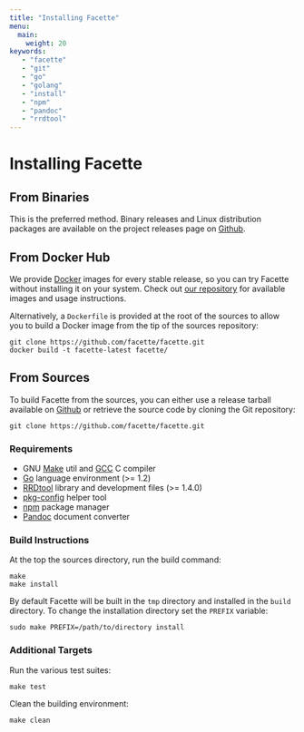 ```yaml
---
title: "Installing Facette"
menu:
  main:
    weight: 20
keywords:
   - "facette"
   - "git"
   - "go"
   - "golang"
   - "install"
   - "npm"
   - "pandoc"
   - "rrdtool"
---
```


# Installing Facette

## From Binaries

This is the preferred method. Binary releases and Linux distribution packages are available on the project releases
page on [Github][0].

## From Docker Hub

We provide [Docker][1] images for every stable release, so you can try Facette without installing it on your system.
Check out [our repository][2] for available images and usage instructions.

Alternatively, a `Dockerfile` is provided at the root of the sources to allow you to build a Docker image from the tip
of the sources repository:

```
git clone https://github.com/facette/facette.git
docker build -t facette-latest facette/
```

## From Sources

To build Facette from the sources, you can either use a release tarball available on [Github][0] or retrieve the
source code by cloning the Git repository:

```
git clone https://github.com/facette/facette.git
```

### Requirements

 * GNU [Make](http://www.gnu.org/software/make/) util and [GCC](http://www.gnu.org/software/gcc/) C compiler
 * [Go](http://golang.org/) language environment (>= 1.2)
 * [RRDtool](http://oss.oetiker.ch/rrdtool/index.en.html) library and development files (>= 1.4.0)
 * [pkg-config](http://pkgconfig.freedesktop.org/) helper tool
 * [npm](https://www.npmjs.org/) package manager
 * [Pandoc](http://johnmacfarlane.net/pandoc/) document converter

### Build Instructions

At the top the sources directory, run the build command:

```
make
make install
```

By default Facette will be built in the `tmp` directory and installed in the `build` directory. To change the
installation directory set the `PREFIX` variable:

```
sudo make PREFIX=/path/to/directory install
```

### Additional Targets

Run the various test suites:

```
make test
```

Clean the building environment:

```
make clean
```

[0]: https://github.com/facette/facette/releases
[1]: https://www.docker.com/
[2]: https://registry.hub.docker.com/u/facette/facette/
